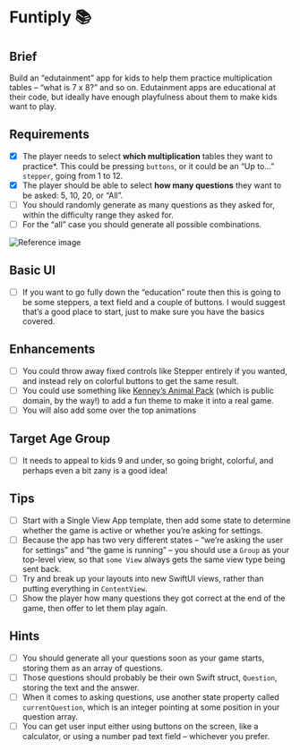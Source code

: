 # Funtiply 📚

## Brief
Build an “edutainment” app for kids to help them practice multiplication tables – “what is 7 x 8?” and so on. Edutainment apps are educational at their code, but ideally have enough playfulness about them to make kids want to play.

## Requirements
- [x] The player needs to select **which multiplication** tables they want to practice*. This could be pressing `buttons`, or it could be an “Up to…” `stepper`, going from 1 to 12.
- [x] The player should be able to select **how many questions** they want to be asked: 5, 10, 20, or “All”.
- [ ] You should randomly generate as many questions as they asked for, within the difficulty range they asked for. 
- [ ] For the “all” case you should generate all possible combinations.

![Reference image](https://i.ibb.co/5rSCcM2/Screen-Shot-2020-12-25-at-18-01-26.png)

## Basic UI
- [ ] If you want to go fully down the “education” route then this is going to be some steppers, a text field and a couple of buttons. I would suggest that’s a good place to start, just to make sure you have the basics covered.

## Enhancements
- [ ] You could throw away fixed controls like Stepper entirely if you wanted, and instead rely on colorful buttons to get the same result. 
- [ ] You could use something like [Kenney’s Animal Pack](https://kenney.nl/assets/animal-pack-redux) (which is public domain, by the way!) to add a fun theme to make it into a real game. 
- [ ] You will also add some over the top animations

## Target Age Group
- [ ] It needs to appeal to kids 9 and under, so going bright, colorful, and perhaps even a bit zany is a good idea!

## Tips
- [ ] Start with a Single View App template, then add some state to determine whether the game is active or whether you’re asking for settings.
- [ ] Because the app has two very different states – “we’re asking the user for settings” and “the game is running” – you should use a `Group` as your top-level view, so that `some View` always gets the same view type being sent back.
- [ ] Try and break up your layouts into new SwiftUI views, rather than putting everything in `ContentView`.
- [ ] Show the player how many questions they got correct at the end of the game, then offer to let them play again.

## Hints
- [ ] You should generate all your questions soon as your game starts, storing them as an array of questions.
- [ ] Those questions should probably be their own Swift struct, `Question`, storing the text and the answer.
- [ ] When it comes to asking questions, use another state property called `currentQuestion`, which is an integer pointing at some position in your question array.
- [ ] You can get user input either using buttons on the screen, like a calculator, or using a number pad text field – whichever you prefer.
